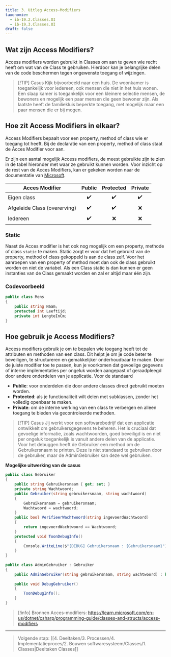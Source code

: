 ```yaml
---
title: 3. Uitleg Access-Modifiers
taxonomie:
  - ib-19.2.Classes.OI
  - ib-19.3.Classes.OI
draft: false
---
```


## Wat zijn Access Modifiers?
Access modifiers worden gebruikt in Classes om aan te geven wie recht heeft om wat van de Class te gebruiken. Hierdoor kan je belangrijke delen van de code beschermen tegen ongewenste toegang of wijzingen.

> [!TIP] Casus
> Kijk bijvoorbeeld naar een huis. De woonkamer is toegankelijk voor iedereen, ook mensen die niet in het huis wonen. Een slaap kamer is toegankelijk voor een kleinere selectie mensen, de bewoners en mogelijk een paar mensen die geen bewoner zijn. Als laatste heeft de familiekluis beperkte toegang, met mogelijk maar een paar mensen die er bij mogen.

## Hoe zit Access Modifiers in elkaar?
Access Modifiers bepaalt voor een property, method of class wie er toegang tot heeft. Bij de declaratie van een property, method of class staat de Acces Modifier voor aan.

Er zijn een aantal mogelijk Access modifiers, de meest gebruikte zijn te zien in de tabel hieronder met waar ze gebruikt kunnen worden. Voor inzicht op de rest van de Acces Modifiers, kan er gekeken worden naar de documentatie van [Microsoft](https://learn.microsoft.com/en-us/dotnet/csharp/programming-guide/classes-and-structs/access-modifiers).

| Acces Modifier               | Public | Protected | Private |
| ---------------------------- | :----: | :-------: | :-----: |
| Eigen class                  |  ✔️️   |    ✔️️    |   ✔️️   |
| Afgeleide Class (overerving) |  ✔️️   |    ✔️️    |    ❌    |
| Iedereen                     |  ✔️️   |     ❌     |    ❌    |
### Static
Naast de Acces modifier is het ook nog mogelijk om een property, methode of class `static` te maken. Static zorgt er voor dat het gebruikt van de property, method of class gekoppeld is aan de class zelf. Voor het aanroepen van een property of method moet dan ook de class gebruikt worden en niet de variabel. Als een Class static is dan kunnen er geen instanties van de Class gemaakt worden en zal er altijd maar één zijn.
### Codevoorbeeld
```C#
public class Mens  
{  
    public string Naam;
    protected int Leeftijd;
    private int LengteInCm;
}
```

## Hoe gebruik je Access Modifiers?
Access modifiers gebruik je om te bepalen wie toegang heeft tot de attributen en methoden van een class. Dit helpt je om je code beter te beveiligen, te structureren en gemakkelijker onderhoudbaar te maken. Door de juiste modifier toe te passen, kun je voorkomen dat gevoelige gegevens of interne implementaties per ongeluk worden aangepast of geraadpleegd door andere onderdelen van je applicatie.
Voor de standaard
- **Public**: voor onderdelen die door andere classes direct gebruikt moeten worden.
- **Protected**: als je functionaliteit wilt delen met subklassen, zonder het volledig openbaar te maken.
- **Private**: om de interne werking van een class te verbergen en alleen toegang te bieden via gecontroleerde methoden.

> [!TIP] Casus
> Jij werkt voor een softwarebedrijf dat een applicatie ontwikkelt om gebruikersgegevens te beheren. Het is cruciaal dat gevoelige informatie, zoals wachtwoorden, goed beveiligd is en niet per ongeluk toegankelijk is vanuit andere delen van de applicatie.
> Voor het debuggen heeft de Gebruiker een method om de Gebruikersnaam te printen. Deze is niet standaard te gebruiken door de gebruiker, maar de AdminGebruiker kan deze wel gebruiken.

**Mogelijke uitwerking van de casus**
```C#
public class Gebruiker  
{  
    public string Gebruikersnaam { get; set; }  
    private string Wachtwoord;  
    public Gebruiker(string gebruikersnaam, string wachtwoord)  
    {        
	    Gebruikersnaam = gebruikersnaam;  
        Wachtwoord = wachtwoord;  
    }    
    public bool VerifieerWachtwoord(string ingevoerdWachtwoord)  
    {        
	    return ingevoerdWachtwoord == Wachtwoord;  
    }    
    protected void ToonDebugInfo()  
    {        
	    Console.WriteLine($"[DEBUG] Gebruikersnaam : {Gebruikersnaam}");  
    }
}  
  
public class AdminGebruiker : Gebruiker  
{  
    public AdminGebruiker(string gebruikersnaam, string wachtwoord) : base(gebruikersnaam, wachtwoord) { }  
  
    public void DebugGebruiker()  
    {
	    ToonDebugInfo();  
    }
}
```


> [!info] Bronnen
> Acces-modifiers: https://learn.microsoft.com/en-us/dotnet/csharp/programming-guide/classes-and-structs/access-modifiers

---

> Volgende stap: [[4. Deeltaken/3. Processen/4. Implementatieproces/2. Bouwen softwaresysteem/Classes/1. Classes|Deeltaken Classes]]
